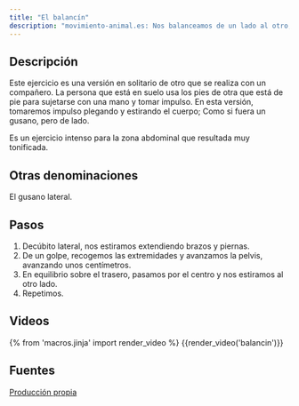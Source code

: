 ```yaml
---
title: "El balancín"
description: "movimiento-animal.es: Nos balanceamos de un lado al otro, basculando sobre el trasero"
---
```


## Descripción

Este ejercicio es una versión en solitario de otro que se realiza con un compañero. La persona que está en suelo usa los pies de otra que está de pie para sujetarse con una mano y tomar impulso. En esta versión, tomaremos impulso plegando y estirando el cuerpo; Como si fuera un gusano, pero de lado.

Es un ejercicio intenso para la zona abdominal que resultada muy tonificada.


## Otras denominaciones

El gusano lateral.

## Pasos

1. Decúbito lateral, nos estiramos extendiendo brazos y piernas.
2. De un golpe, recogemos las extremidades y avanzamos la pelvis, avanzando unos centímetros.
3. En equilibrio sobre el trasero, pasamos por el centro y nos estiramos al otro lado.
4. Repetimos.

## Videos


{% from 'macros.jinja' import render_video %}
{{render_video('balancin')}}


## Fuentes

[Producción propia]({{config.site_url}})
